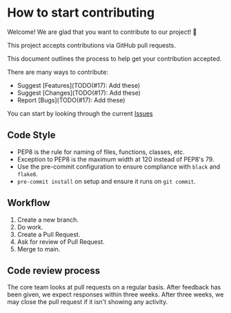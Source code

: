 # How to start contributing

Welcome! We are glad that you want to contribute to our project! 💖

This project accepts contributions via GitHub pull requests.

This document outlines the process to help get your contribution accepted.

There are many ways to contribute:

* Suggest [Features](TODO(#17): Add these)
* Suggest [Changes](TODO(#17): Add these)
* Report [Bugs](TODO(#17): Add these)

You can start by looking through the current [Issues](https://github.com/equinor/completor/issues)

## Code Style

* PEP8 is the rule for naming of files, functions, classes, etc.
* Exception to PEP8 is the maximum width at 120 instead of PEP8's 79.
* Use the pre-commit configuration to ensure compliance with `black` and `flake8`.
* `pre-commit install` on setup and ensure it runs on `git commit`.

## Workflow

1. Create a new branch.
2. Do work.
3. Create a Pull Request.
4. Ask for review of Pull Request.
5. Merge to main.

## Code review process

The core team looks at pull requests on a regular basis.
After feedback has been given, we expect responses within three weeks.
After three weeks, we may close the pull request if it isn't showing any activity.

